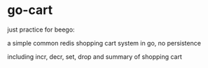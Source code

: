 # go-cart
just practice for beego:

a simple common redis shopping cart system in go, no persistence

including incr, decr, set, drop and summary of shopping cart
